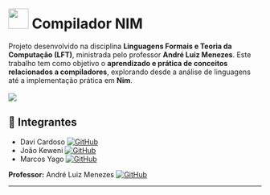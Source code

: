 # <img src="https://images.icon-icons.com/2699/PNG/512/nim_lang_logo_icon_169912.png" width="40"/> Compilador NIM

Projeto desenvolvido na disciplina **Linguagens Formais e Teoria da Computação (LFT)**, ministrada pelo professor **André Luiz Menezes**. Este trabalho tem como objetivo o **aprendizado e prática de conceitos relacionados a compiladores**, explorando desde a análise de linguagens até a implementação prática em **Nim**.
</br> </br>
 ![](https://geps.dev/progress/25?dangerColor=800000&warningColor=ff9900&successColor=006600)

## 👥 Integrantes

* Davi Cardoso [![GitHub](https://img.shields.io/badge/-GitHub-000?logo=github&logoColor=white&style=flat)](https://github.com/davicardoso5524)
* João Keweni [![GitHub](https://img.shields.io/badge/-GitHub-000?logo=github&logoColor=white&style=flat)](https://github.com/JoaoKeweni)
* Marcos Yago [![GitHub](https://img.shields.io/badge/-GitHub-000?logo=github&logoColor=white&style=flat)](https://github.com/MarcosYago17)

**Professor:** André Luiz Menezes [![GitHub](https://img.shields.io/badge/-GitHub-000?logo=github&logoColor=white&style=flat)](https://github.com/andreluisms)

---
